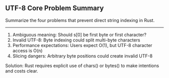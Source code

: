 ## UTF-8 Core Problem Summary

Summarize the four problems that prevent direct string indexing in Rust.

---

1. Ambiguous meaning: Should s[0] be first byte or first character?
2. Invalid UTF-8: Byte indexing could split multi-byte characters
3. Performance expectations: Users expect O(1), but UTF-8 character access is O(n)
4. Slicing dangers: Arbitrary byte positions could create invalid UTF-8

Solution: Rust requires explicit use of chars() or bytes() to make intentions and costs clear.

